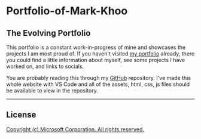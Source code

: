 # Portfolio-of-Mark-Khoo

## The Evolving Portfolio
This portfolio is a constant work-in-progress of mine and showcases the projects I am most proud of. If you haven't visited [my portfolio](https://markkhoo.github.io/Portfolio-of-Mark-Khoo/) already, there you could find a little information about myself, see some projects I have worked on, and links to socials. 

You are probably reading this through my [GitHub](https://github.com/markkhoo/Portfolio-of-Mark-Khoo) repository. I've made this whole website with VS Code and all of the assets, html, css, js files should be available to view in the repository. 

---
## License
[Copyright (c) Microsoft Corporation. All rights reserved.](https://code.visualstudio.com/License/)
